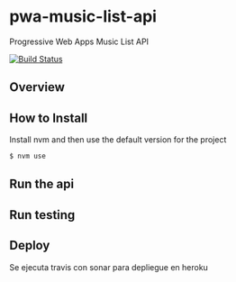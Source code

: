 # pwa-music-list-api
Progressive Web Apps Music List API

[![Build Status](https://travis-ci.org/lorgiorepo/pwa-music-list-api.svg?branch=master)](https://travis-ci.org/lorgiorepo/pwa-music-list-api)

## Overview

## How to Install
Install nvm and then use the default version for the project

```sh
$ nvm use
```
## Run the api

## Run testing

## Deploy
Se ejecuta travis con sonar para depliegue en heroku